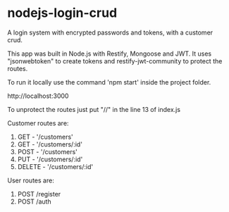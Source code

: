 # nodejs-login-crud
A login system with encrypted passwords and tokens, with a customer crud.

This app was built in Node.js with Restify, Mongoose and JWT. It uses "jsonwebtoken" to create tokens and restify-jwt-community to protect the routes.

To run it locally use the command 'npm start' inside the project folder.

http://localhost:3000

To unprotect the routes just put "//" in the line 13 of index.js

Customer routes are:
1. GET - '/customers'
2. GET - '/customers/:id'
3. POST - '/customers'
4. PUT - '/customers/:id'
5. DELETE - '/customers/:id'

User routes are:

1. POST /register
2. POST /auth
